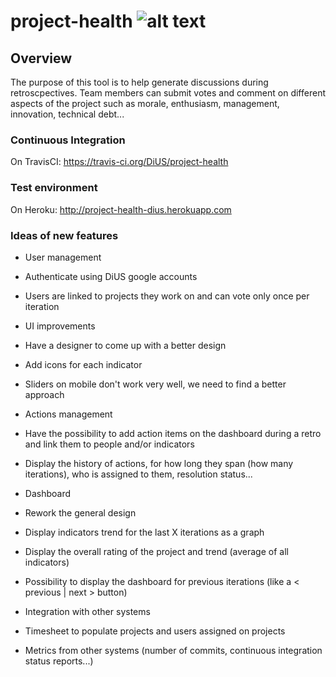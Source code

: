 # project-health ![alt text](https://travis-ci.org/DiUS/project-health.png "Build Status")

## Overview
The purpose of this tool is to help generate discussions during retroscpectives. Team members can submit votes and comment on different aspects of the project such as morale, enthusiasm, management, innovation, technical debt...

### Continuous Integration
On TravisCI: https://travis-ci.org/DiUS/project-health

### Test environment
On Heroku: http://project-health-dius.herokuapp.com

### Ideas of new features
* User management
 * Authenticate using DiUS google accounts
 * Users are linked to projects they work on and can vote only once per iteration

* UI improvements
 * Have a designer to come up with a better design
 * Add icons for each indicator
 * Sliders on mobile don't work very well, we need to find a better approach
* Actions management
 * Have the possibility to add action items on the dashboard during a retro and link them to people and/or indicators
 * Display the history of actions, for how long they span (how many iterations), who is assigned to them, resolution status...
* Dashboard
 * Rework the general design
 * Display indicators trend for the last X iterations as a graph
 * Display the overall rating of the project and trend (average of all indicators)
 * Possibility to display the dashboard for previous iterations (like a < previous | next > button)
* Integration with other systems
 * Timesheet to populate projects and users assigned on projects
 * Metrics from other systems (number of commits, continuous integration status reports...)
